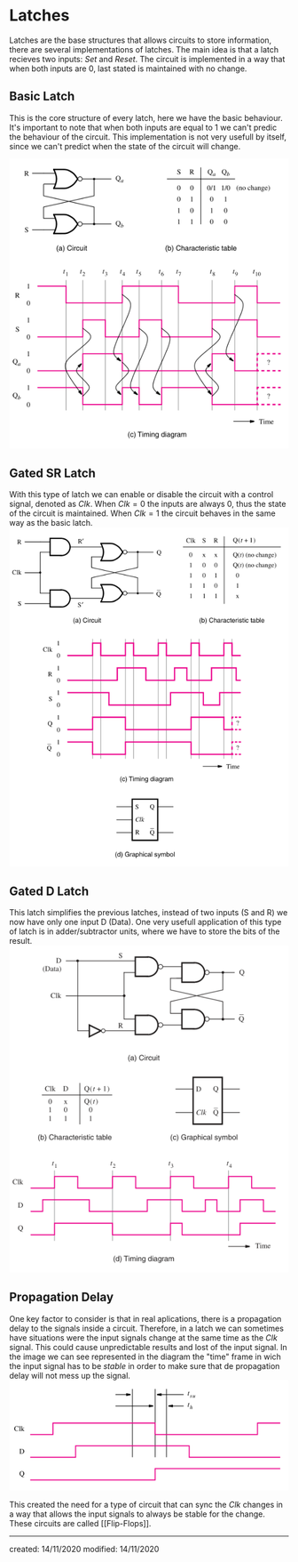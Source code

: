 # Latches
Latches are the base structures that allows circuits to store information, there are several implementations of latches. The main idea is that a latch recieves two inputs: *Set* and *Reset*. The circuit is implemented in a way that when both inputs are $0$, last stated is maintained with no change.
## Basic Latch
This is the core structure of every latch, here we have the basic behaviour. It's important to note that when both inputs are equal to $1$ we can't predic the behaviour of the circuit. This implementation is not very usefull by itself, since we can't predict when the state of the circuit will change.

![](../Attachments/LD/basiclatch.png)

## Gated SR Latch
With this type of latch we can enable or disable the circuit with a control signal, denoted as *Clk*. When $Clk = 0$ the inputs are always $0$, thus the state of the circuit is maintained. When $Clk = 1$ the circuit behaves in the same way as the basic latch.
![](../Attachments/LD/gatedsrlatch.png)


## Gated D Latch
This latch simplifies the previous latches, instead of two inputs (S and R) we now have only one input D (Data). One very usefull application of this type of latch is in adder/subtractor units, where we have to store the bits of the result.
![](../Attachments/LD/gatedDlatch.png)


## Propagation Delay
One key factor to consider is that in real aplications, there is a propagation delay to the signals inside a circuit. Therefore, in a latch we can sometimes have situations were the input signals change at the same time as the *Clk* signal. This could cause unpredictable results and lost of the input signal. In the image we can see represented in the diagram the "time" frame in wich the input signal has to be *stable* in order to make sure that de propagation delay will not mess up the signal.
![](../Attachments/LD/propagationdelay.png)

This created the need for a type of circuit that can sync the *Clk* changes in a way that allows the input signals to always be stable for the change. These circuits are called [[Flip-Flops]].

---

created: 14/11/2020
modified: 14/11/2020
